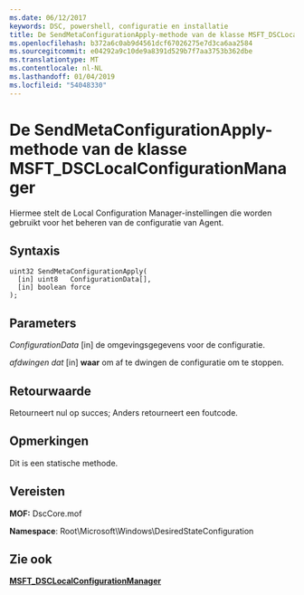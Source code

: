 ```yaml
---
ms.date: 06/12/2017
keywords: DSC, powershell, configuratie en installatie
title: De SendMetaConfigurationApply-methode van de klasse MSFT_DSCLocalConfigurationManager
ms.openlocfilehash: b372a6c0ab9d4561dcf67026275e7d3ca6aa2584
ms.sourcegitcommit: e04292a9c10de9a8391d529b7f7aa3753b362dbe
ms.translationtype: MT
ms.contentlocale: nl-NL
ms.lasthandoff: 01/04/2019
ms.locfileid: "54048330"
---
```

# <a name="sendmetaconfigurationapply-method-of-the-msftdsclocalconfigurationmanager-class"></a>De SendMetaConfigurationApply-methode van de klasse MSFT_DSCLocalConfigurationManager

Hiermee stelt de Local Configuration Manager-instellingen die worden gebruikt voor het beheren van de configuratie van Agent.

## <a name="syntax"></a>Syntaxis

```mof
uint32 SendMetaConfigurationApply(
  [in] uint8   ConfigurationData[],
  [in] boolean force
);
```

## <a name="parameters"></a>Parameters

*ConfigurationData* \[in\] de omgevingsgegevens voor de configuratie.

*afdwingen dat* \[in\] **waar** om af te dwingen de configuratie om te stoppen.

## <a name="return-value"></a>Retourwaarde

Retourneert nul op succes; Anders retourneert een foutcode.

## <a name="remarks"></a>Opmerkingen

Dit is een statische methode.

## <a name="requirements"></a>Vereisten

**MOF:** DscCore.mof

**Namespace**: Root\Microsoft\Windows\DesiredStateConfiguration

## <a name="see-also"></a>Zie ook

[**MSFT_DSCLocalConfigurationManager**](msft-dsclocalconfigurationmanager.md)
